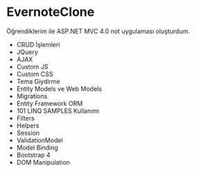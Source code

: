 # EvernoteClone
Öğrendiklerim ile ASP.NET MVC 4.0 not uygulaması oluşturdum. 

- CRUD İşlemleri
- JQuery
- AJAX
- Custom JS
- Custom CSS
- Tema Giydirme
- Entity Models ve Web Models
- Migrations
- Entity Framework ORM
- 101 LINQ SAMPLES Kullanımı
- Filters
- Helpers 
- Session
- ValidationModel
- Model Binding
- Bootstrap 4
- DOM Manipulation

